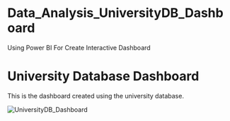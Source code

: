 # Data_Analysis_UniversityDB_Dashboard
Using Power BI For Create Interactive Dashboard 


# University Database Dashboard

This is the dashboard created using the university database.

![UniversityDB_Dashboard]([images/dashboard.png](https://github.com/Sameh20200218AI/Data_Analysis_UniversityDB_Dashboard/blob/main/UniversityDB_Dashboard.png))


